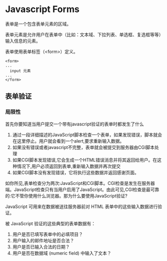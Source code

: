 # Javascript Forms
表单是一个包含表单元素的区域。

表单元素是允许用户在表单中（比如：文本域、下拉列表、单选框、复选框等等）输入信息的元素。

表单使用表单标签（&lt;form&gt;）定义。
```
<form>
...
  input 元素
...
</form>
```

## 表单验证

### 局限性

首先你要知道当用户提交一个带有javascript验证的表单时都发生了什么

1. 通过一段详细描述的JavaScript脚本检查一个表单，如果发现错误，脚本就会在这里停止。用户就会看到一个alert,要求重新输入数据。
2. 如果没有错误或者javascript不完整，表单就会被提交到服务器由CGI脚本处理
3. 如果CGI脚本发现错误,它会生成一个HTML错误消息并将其返回给用户。在这种情况下,用户必须返回到表单,重新输入数据并再次提交
4. 如果CGI脚本没有发现错误，它将执行这些数据并返回感谢页面。

如你所见,表单检查分为两次:JavaScript和CGI脚本。CGI检查是发生在服务器端。JavaScript检查只有当用户启用了JavaScript。由此可见,CGI检查是最可靠的:它不管你使用什么浏览器。那为什么要使用JavaScript验证?

JavaScript 可用来在数据被送往服务器前对 HTML 表单中的这些输入数据进行验证。

被 JavaScript 验证的这些典型的表单数据有：

1. 用户是否已填写表单中的必填项目？
2. 用户输入的邮件地址是否合法？
3. 用户是否已输入合法的日期？
4. 用户是否在数据域 (numeric field) 中输入了文本？